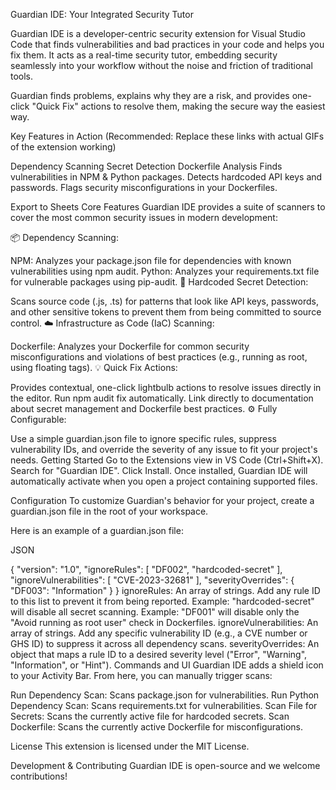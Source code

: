 Guardian IDE: Your Integrated Security Tutor


Guardian IDE is a developer-centric security extension for Visual Studio Code that finds vulnerabilities and bad practices in your code and helps you fix them. It acts as a real-time security tutor, embedding security seamlessly into your workflow without the noise and friction of traditional tools.

Guardian finds problems, explains why they are a risk, and provides one-click "Quick Fix" actions to resolve them, making the secure way the easiest way.

Key Features in Action
(Recommended: Replace these links with actual GIFs of the extension working)

Dependency Scanning	Secret Detection	Dockerfile Analysis
Finds vulnerabilities in NPM & Python packages.	Detects hardcoded API keys and passwords.	Flags security misconfigurations in your Dockerfiles.

Export to Sheets
Core Features
Guardian IDE provides a suite of scanners to cover the most common security issues in modern development:

📦 Dependency Scanning:

NPM: Analyzes your package.json file for dependencies with known vulnerabilities using npm audit.
Python: Analyzes your requirements.txt file for vulnerable packages using pip-audit.
🔑 Hardcoded Secret Detection:

Scans source code (.js, .ts) for patterns that look like API keys, passwords, and other sensitive tokens to prevent them from being committed to source control.
☁️ Infrastructure as Code (IaC) Scanning:

Dockerfile: Analyzes your Dockerfile for common security misconfigurations and violations of best practices (e.g., running as root, using floating tags).
💡 Quick Fix Actions:

Provides contextual, one-click lightbulb actions to resolve issues directly in the editor.
Run npm audit fix automatically.
Link directly to documentation about secret management and Dockerfile best practices.
⚙️ Fully Configurable:

Use a simple guardian.json file to ignore specific rules, suppress vulnerability IDs, and override the severity of any issue to fit your project's needs.
Getting Started
Go to the Extensions view in VS Code (Ctrl+Shift+X).
Search for "Guardian IDE".
Click Install.
Once installed, Guardian IDE will automatically activate when you open a project containing supported files.

Configuration
To customize Guardian's behavior for your project, create a guardian.json file in the root of your workspace.

Here is an example of a guardian.json file:

JSON

{
  "version": "1.0",
  "ignoreRules": [
    "DF002",
    "hardcoded-secret"
  ],
  "ignoreVulnerabilities": [
    "CVE-2023-32681"
  ],
  "severityOverrides": {
    "DF003": "Information"
  }
}
ignoreRules: An array of strings. Add any rule ID to this list to prevent it from being reported.
Example: "hardcoded-secret" will disable all secret scanning.
Example: "DF001" will disable only the "Avoid running as root user" check in Dockerfiles.
ignoreVulnerabilities: An array of strings. Add any specific vulnerability ID (e.g., a CVE number or GHS ID) to suppress it across all dependency scans.
severityOverrides: An object that maps a rule ID to a desired severity level ("Error", "Warning", "Information", or "Hint").
Commands and UI
Guardian IDE adds a shield icon to your Activity Bar. From here, you can manually trigger scans:

Run Dependency Scan: Scans package.json for vulnerabilities.
Run Python Dependency Scan: Scans requirements.txt for vulnerabilities.
Scan File for Secrets: Scans the currently active file for hardcoded secrets.
Scan Dockerfile: Scans the currently active Dockerfile for misconfigurations.


License
This extension is licensed under the MIT License.

Development & Contributing
Guardian IDE is open-source and we welcome contributions! 